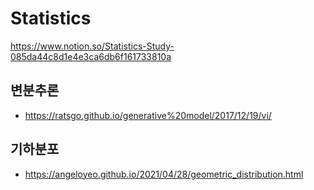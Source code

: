 # Statistics
https://www.notion.so/Statistics-Study-085da44c8d1e4e3ca6db6f161733810a

## 변분추론
- https://ratsgo.github.io/generative%20model/2017/12/19/vi/

## 기하분포
- https://angeloyeo.github.io/2021/04/28/geometric_distribution.html
